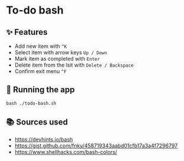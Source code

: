 # To-do bash

## ✨ Features

- Add new item with `^K`
- Select item with arrow keys `Up / Down`
- Mark item as completed with `Enter`
- Delete item from the lsit with `Delete / Backspace`
- Confirm exit menu `^F`

## 🚀 Running the app

```shell
bash ./todo-bash.sh
```

## 📚 Sources used

- <https://devhints.io/bash>
- <https://gist.github.com/fnky/458719343aabd01cfb17a3a4f7296797>
- <https://www.shellhacks.com/bash-colors/>
